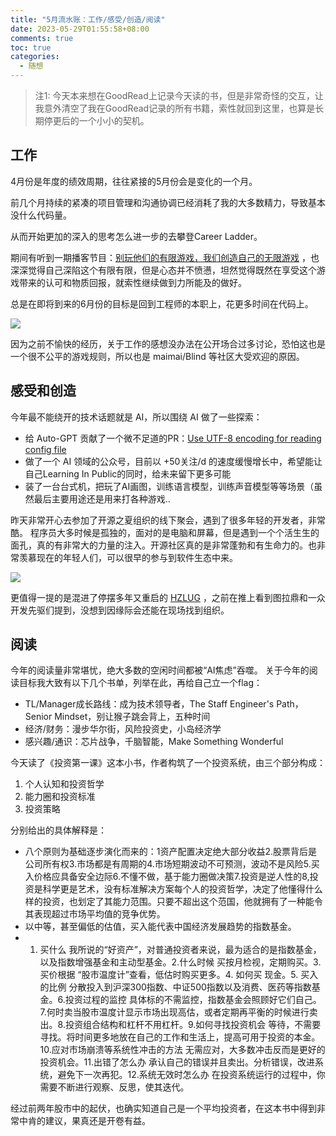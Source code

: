 ```yaml
---
title: "5月流水账：工作/感受/创造/阅读"
date: 2023-05-29T01:55:58+08:00
comments: true
toc: true
categories:
  - 随想
---
```


>注1: 今天本来想在GoodRead上记录今天读的书，但是非常奇怪的交互，让我意外清空了我在GoodRead记录的所有书籍，索性就回到这里，也算是长期停更后的一个小小的契机。

## 工作

4月份是年度的绩效周期，往往紧接的5月份会是变化的一个月。

前几个月持续的紧凑的项目管理和沟通协调已经消耗了我的大多数精力，导致基本没什么代码量。

从而开始更加的深入的思考怎么进一步的去攀登Career Ladder。

期间有听到一期播客节目：[别玩他们的有限游戏，我们创造自己的无限游戏](https://afterschool2021.substack.com/p/30#details) ，也深深觉得自己深陷这个有限有限，但是心态并不愤懑，坦然觉得既然在享受这个游戏带来的认可和物质回报，就索性继续做到力所能及的做好。

总是在即将到来的6月份的目标是回到工程师的本职上，花更多时间在代码上。

![](https://halfbit.oss-cn-hangzhou.aliyuncs.com/202305290214686.png)

因为之前不愉快的经历，关于工作的感想没办法在公开场合过多讨论，恐怕这也是一个很不公平的游戏规则，所以也是 maimai/Blind 等社区大受欢迎的原因。

## 感受和创造

今年最不能绕开的技术话题就是 AI，所以围绕 AI 做了一些探索：

* 给 Auto-GPT 贡献了一个微不足道的PR：[Use UTF-8 encoding for reading config file](https://github.com/Significant-Gravitas/Auto-GPT/pull/970)
* 做了一个 AI 领域的公众号，目前以 +50关注/d 的速度缓慢增长中，希望能让自己Learning In Public的同时，给未来留下更多可能
* 装了一台台式机，把玩了AI画图，训练语言模型，训练声音模型等等场景（虽然最后主要用途还是用来打各种游戏..


昨天非常开心去参加了开源之夏组织的线下聚会，遇到了很多年轻的开发者，非常酷。
程序员大多时候是孤独的，面对的是电脑和屏幕，但是遇到一个个活生生的面孔，真的有非常大的力量的注入。开源社区真的是非常蓬勃和有生命力的。也非常羡慕现在的年轻人们，可以很早的参与到软件生态中来。

![](https://halfbit.oss-cn-hangzhou.aliyuncs.com/202305290226552.png)

更值得一提的是混进了停摆多年又重启的 [HZLUG](https://hzlug.org/about/) ，之前在推上看到图拉鼎和一众开发先驱们提到，没想到因缘际会还能在现场找到组织。

## 阅读

今年的阅读量非常堪忧，绝大多数的空闲时间都被“AI焦虑”吞噬。
关于今年的阅读目标我大致有以下几个书单，列举在此，再给自己立一个flag：

* TL/Manager成长路线：成为技术领导者，The Staff Engineer's Path，Senior Mindset，别让猴子跳会背上，五种时间
* 经济/财务：漫步华尔街，风险投资史，小岛经济学
* 感兴趣/通识：芯片战争，千脑智能，Make Something Wonderful


今天读了《投资第一课》这本小书，作者构筑了一个投资系统，由三个部分构成：
1. 个人认知和投资哲学
2. 能力圈和投资标准
3. 投资策略

分别给出的具体解释是：
* 八个原则为基础逐步演化而来的：1资产配置决定绝大部分收益2.股票背后是公司所有权3.市场都是有周期的4.市场短期波动不可预测，波动不是风险5.买入价格应具备安全边际6.不懂不做，基于能力圈做决策7.投资是逆人性的8,投资是科学更是艺术，没有标准解决方案每个人的投资哲学，决定了他懂得什么样的投资，也划定了其能力范围。只要不超出这个范国，他就拥有了一种能令其表现超过市场平均值的竞争优势。
* 以中等，甚至偏低的估值，买入能代表中国经济发展趋势的指数基金。
* 1. 买什么 我所说的“好资产”，对普通投资者来说，最为适合的是指数基金，以及指数增强基金和主动型基金。2.什么时候 买按月检视，定期购买。3. 买价根据 “股市温度计”查看，低估时购买更多。4. 如何买 现金。5. 买入的比例 分散投入到沪深300指数、中证500指数以及消费、医药等指数基金。6.投资过程的监控 具体标的不需监控，指数基金会照顾好它们自己。7.何时卖当股市温度计显示市场出现高估，或者定期再平衡的时候进行卖出。8.投资组合结构和杠杆不用杠杆。9.如何寻找投资机会 等待，不需要寻找。将时间更多地放在自己的工作和生活上，提高可用于投资的本金。10.应对市场崩溃等系统性冲击的方法 无需应对，大多数冲击反而是更好的投资机会。11.出错了怎么办 承认自己的错误并且卖出。分析错误，改进系统，避免下一次再犯。12.系统无效时怎么办 在投资系统运行的过程中，你需要不断进行观察、反思，使其迭代。

经过前两年股市中的起伏，也确实知道自己是一个平均投资者，在这本书中得到非常中肯的建议，果真还是开卷有益。

